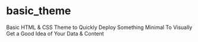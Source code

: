 # basic_theme
Basic HTML &amp; CSS Theme to Quickly Deploy Something Minimal To Visually Get a Good Idea of Your Data &amp; Content
